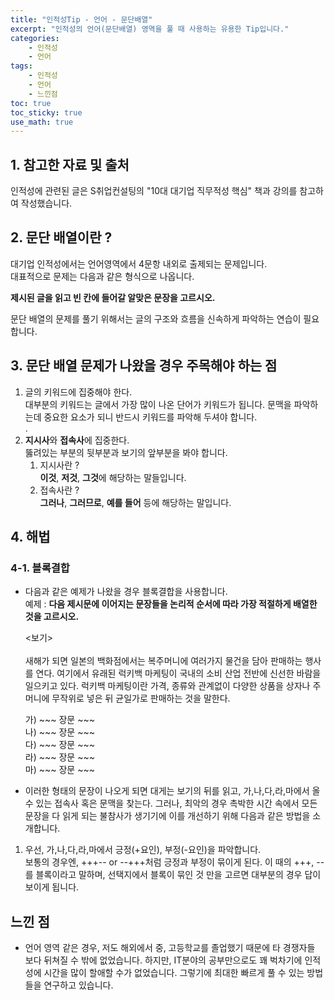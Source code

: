 ```yaml
---
title: "인적성Tip - 언어 - 문단배열"
excerpt: "인적성의 언어(문단배열) 영역을 풀 때 사용하는 유용한 Tip입니다."
categories:
    - 인적성
    - 언어
tags:
    - 인적성
    - 언어
    - 느낀점
toc: true
toc_sticky: true
use_math: true
---
```


## 1. 참고한 자료 및 출처
인적성에 관련된 글은 S취업컨설팅의 "10대 대기업 직무적성 핵심" 책과 강의를 참고하여 작성했습니다. <br/>

## 2. 문단 배열이란 ?

 대기업 인적성에서는 언어영역에서 4문항 내외로 출제되는 문제입니다.<br/>
 대표적으로 문제는 다음과 같은 형식으로 나옵니다.<br/>
 
 **제시된 글을 읽고 빈 칸에 들어갈 알맞은 문장을 고르시오.**

 문단 배열의 문제를 풀기 위해서는 글의 구조와 흐름을 신속하게 파악하는 연습이 필요합니다.<br/>

 ## 3. 문단 배열 문제가 나왔을 경우 주목해야 하는 점
1. 글의 키워드에 집중해야 한다.<br/>
    대부분의 키워드는 글에서 가장 많이 나온 단어가 키워드가 됩니다. 문맥을 파악하는데 중요한 요소가 되니 반드시 키워드를 파악해 두셔야 합니다.<br/>
.
2. **지시사**와 **접속사**에 집중한다. <br/>
뚫려있는 부분의 뒷부분과 보기의 앞부분을 봐야 합니다. <br/>
    1. 지시사란 ? <br/>
    **이것**, **저것**, **그것**에 해당하는 말들입니다.
    2. 접속사란 ? <br/>
    **그러나**, **그러므로**, **예를 들어** 등에 해당하는 말입니다.<br/>

## 4. 해법
### 4-1. 블록결합
* 다음과 같은 예제가 나왔을 경우 블록결합을 사용합니다.<br/>
예제 : **다음 제시문에 이어지는 문장들을 논리적 순서에 따라 가장 적절하게 배열한 것을 고르시오.**
    
    <보기><br/>  
    새해가 되면 일본의 백화점에서는 복주머니에 여러가지 물건을 담아 판매하는 행사를 연다. 여기에서 유래된 럭키백 마케팅이 국내의 소비 산업 전반에 신선한 바람을 일으키고 있다. 럭키백 마케팅이란 가격, 종류와 관계없이 다양한 상품을 상자나 주머니에 무작위로 넣은 뒤 균일가로 판매하는 것을 말한다.  <br/>

    가) ~~~ 장문 ~~~  <br/>
    나) ~~~ 장문 ~~~  <br/>
    다) ~~~ 장문 ~~~  <br/>
    라) ~~~ 장문 ~~~  <br/>
    마) ~~~ 장문 ~~~  <br/>

* 이러한 형태의 문장이 나오게 되면 대게는 보기의 뒤를 읽고, 가,나,다,라,마에서 올 수 있는 접속사 혹은 문맥을 찾는다. 그러나, 최악의 경우 촉박한 시간 속에서 모든 문장을 다 읽게 되는 불참사가 생기기에 이를 개선하기 위해 다음과 같은 방법을 소개합니다.<br/>

1. 우선, 가,나,다,라,마에서 긍정(+요인), 부정(-요인)을 파악합니다.<br/>
보통의 경우엔, +++-- or --+++처럼 긍정과 부정이 묶이게 된다. 이 때의 +++, --를 블록이라고 말하며, 선택지에서 블록이 묶인 것 만을 고르면 대부분의 경우 답이 보이게 됩니다. <br/>

## 느낀 점
* 언어 영역 같은 경우, 저도 해외에서 중, 고등학교를 졸업했기 때문에 타 경쟁자들 보다 뒤쳐질 수 밖에 없었습니다. 하지만, IT분야의 공부만으로도 꽤 벅차기에 인적성에 시간을 많이 할애할 수가 없었습니다. 그렇기에 최대한 빠르게 풀 수 있는 방법들을 연구하고 있습니다.